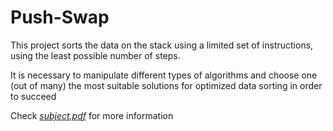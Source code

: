 # Push-Swap

This project sorts the data on the stack using a limited set of instructions, using the least possible number of steps.

It is necessary to manipulate different types of algorithms and choose one (out of many) the most suitable solutions for optimized data sorting in order to succeed

Check *[subject.pdf](https://github.com/igrikus/push-swap-ecole-42/blob/main/subject.pdf)* for more information
